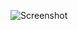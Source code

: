 ![Screenshot](https://raw.githubusercontent.com/Cryakl/Ultimate-RAT-Collection/refs/heads/main/BlackCore/BlackCore%20v1.2/Screenshot.png)
